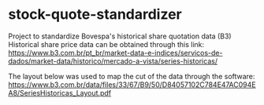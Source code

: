 # stock-quote-standardizer
Project to standardize Bovespa's historical share quotation data (B3)
Historical share price data can be obtained through this link:
https://www.b3.com.br/pt_br/market-data-e-indices/servicos-de-dados/market-data/historico/mercado-a-vista/series-historicas/

The layout below was used to map the cut of the data through the software:
https://www.b3.com.br/data/files/33/67/B9/50/D84057102C784E47AC094EA8/SeriesHistoricas_Layout.pdf
